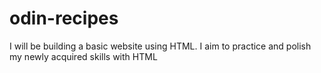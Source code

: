 # odin-recipes
I will be building a basic website using HTML. I aim to practice and polish my newly acquired skills with HTML